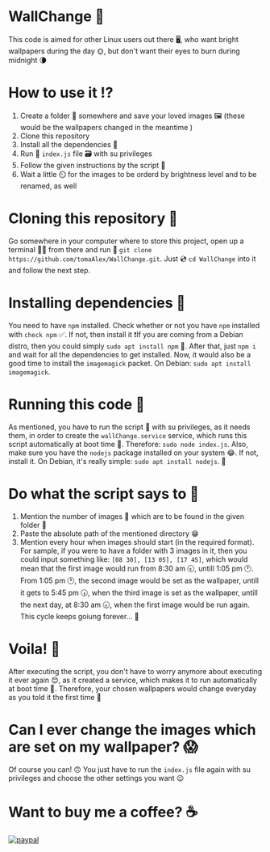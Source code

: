 # WallChange 🧱
This code is aimed for other Linux users out there 🖥, who want bright wallpapers during the day 🌞, but don't want their eyes to burn during midnight 🌘
# How to use it ⁉️
1. Create a folder 📁 somewhere and save your loved images 🖼️ (these would be the wallpapers changed in the meantime )
2. Clone this repository 
3. Install all the dependencies 💉
4. Run 🏃 `index.js` file 🗃️ with su privileges 
5. Follow the given instructions by the script 📜
6. Wait a little ⏲️ for the images to be orderd by brightness level and to be renamed, as well
# Cloning this repository 👶
Go somewhere in your computer where to store this project, open up a terminal 👨‍💻 from there and run 🏃 `git clone https://github.com/tomaAlex/WallChange.git`. Just 💿 `cd WallChange` into it and follow the next step. 
# Installing dependencies 💉
You need to have `npm` installed. Check whether or not you have `npm` installed with `check npm` ✅. If not, then install it ❗If you are coming from a Debian distro, then you could simply `sudo apt install npm` 🥴. After that, just `npm i` and wait for all the dependencies to get installed. Now, it would also be a good time to install the `imagemagick` packet. On Debian: `sudo apt install imagemagick`.
# Running this code 🏃
As mentioned, you have to run the script 📜 with su privileges, as it needs them, in order to create the `wallChange.service` service, which runs this script automatically at boot time 🤯. Therefore: `sudo node index.js`. Also, make sure you have the `nodejs` package installed on your system 😂. If not, install it. On Debian, it's really simple: `sudo apt install nodejs`. 🤟
# Do what the script says to 🙆
1. Mention the number of images 🔢 which are to be found in the given folder 📂
2. Paste the absolute path of the mentioned directory 😁
3. Mention every hour when images should start (in the required format). For sample, if you were to have a folder with 3 images in it, then you could input something like: `[08 30], [13 05], [17 45]`, which would mean that the first image would run from 8:30 am 🕣, untill 1:05 pm 🕐. From 1:05 pm 🕐, the second image would be set as the wallpaper, untill it gets to 5:45 pm 🕠, when the third image is set as the wallpaper, untill the next day, at 8:30 am 🕣, when the first image would be run again. This cycle keeps goiung forever... 🔄
# Voila! 🥳
After executing the script, you don't have to worry anymore about executing it ever again 😊, as it created a service, which makes it to run automatically at boot time 🤯. Therefore, your chosen wallpapers would change everyday as you told it the first time 💃
# Can I ever change the images which are set on my wallpaper? 😱
Of course you can! 🙃 You just have to run the `index.js` file again with su privileges and choose the other settings you want 😉
# Want to buy me a coffee? ☕
[![paypal](https://www.paypalobjects.com/en_US/i/btn/btn_donateCC_LG.gif)](https://www.paypal.me/tomaAlex2608)
